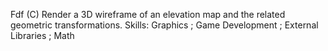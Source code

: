 Fdf (C)
Render a 3D wireframe of an elevation map and the related geometric transformations.
Skills: Graphics ; Game Development ; External Libraries ; Math
